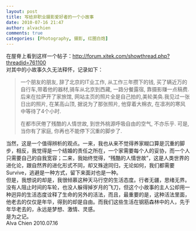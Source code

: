 ```yaml
---
layout: post
title: 写给非职业摄影爱好者的一个小故事
date: 2010-07-16 21:47
author: alvachien
comments: true
categories: [Photography, 摄影, 红圈白炮]
---
```

<div>在屋脊上看到这样一个帖子：<a href="http://forum.xitek.com/showthread.php?threadid=761100">http://forum.xitek.com/showthread.php?threadid=761100</a></div>
<div>对其中的小故事久久无法释怀，记录如下：</div>
<blockquote dir="ltr">
<div>一个朋友的朋友, 辞了北京的IT业工作, 从工作三年攒下的钱, 买了辆近万的自行车,带着他的器材,骑车从北京到西藏, 一路分餐露宿, 靠摄影赚一点稿费. 后来在拉萨开了家旅馆, 网站主页的照片全是自己拍的,美轮美奂.我见过一张日出的照片, 在某高山顶, 据说为了那张照片, 他穿着大棉衣, 在凛冽的寒风中等待了4个小时.

在都市厌倦了残酷的人情世故, 到世外桃源呼吸自由的空气, 不亦乐乎. 可是, 当你有了家庭, 你再也不能停下沉重的脚步了.</div></blockquote>
<div>当然，这是一个值得辨析的观点。一来，我也从来不觉得养家糊口算是沉重的脚步，相反，我觉得是一个结婚的责任之所在，一个家需要每个人的妥协，而一个人只需要自己的自我宽容；二来，我始终觉得，“残酷的人情世故”，这是人类世界的进化论，跟自然界的进化形式不同，却又殊途同归，无论如何，我们都需要Survive，逃避是一种方式，留下来面对也是一种。</div>
<div> </div>
<div>但是，我想说的却是，我很倾慕这种天马行空的生活态度。行者无疆，思绪无界。没有人阻止时间的车轮，也没人躲得掉岁月的飞刀，但这个小故事的主人公却用一种迥异的生活态度诠释了生命的另外的活法，而且，最重要的是，这种活法里面，他老去的仅仅是年华，得到的却是自由。而我们这些生活在钢筋森林中的人，先于年华老去的，永远是梦想、激情、灵感。</div>
<div> </div>
<div>是为之记。</div>
<div>Alva Chien
2010.07.16</div>
